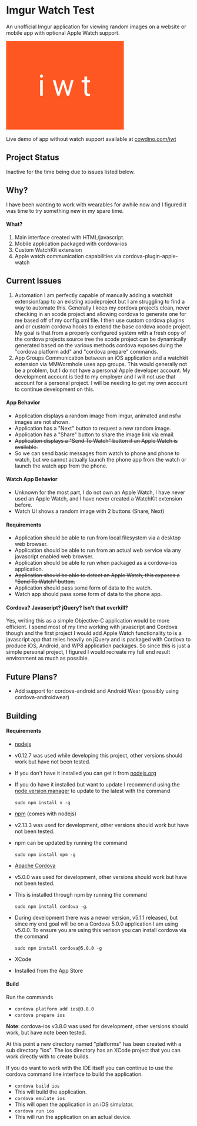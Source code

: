 # Imgur Watch Test
An unofficial Imgur application for viewing random images on a website or mobile app with optional Apple Watch support.

![](www/imgurWatchTestLogo.png?raw=true)

Live demo of app without watch support available at [cowdino.com/iwt](http://cowdino.com/iwt)

## Project Status
Inactive for the time being due to issues listed below.

## Why?
I have been wanting to work with wearables for awhile now and I figured it was time to try something new in my spare time.

#### What?
1. Main interface created with HTML/javascript.
2. Mobile application packaged with cordova-ios
3. Custom WatchKit extension
4. Apple watch communication capabilities via cordova-plugin-apple-watch

## Current Issues
1. Automation
  I am perfectly capable of manually adding a watchkit extension/app to an existing xcodeproject but I am struggling to find a way to automate this.  Generally I keep my cordova projects clean, never checking in an xcode project and allowing cordova to generate one for me based off of my config.xml file.  I then use custom cordova plugins and or custom cordova hooks to extend the base cordova xcode project.  My goal is that from a properly configured system with a fresh copy of the cordova projects source tree the xcode project can be dynamically generated based on the various methods cordova exposes duing the "cordova platform add" and "cordova prepare" commands.
2. App Groups
  Communication between an iOS application and a watchkit extension via MMWormhole uses app groups.  This would generally not be a problem, but I do not have a personal Apple developer account.  My development account is tied to my employer and I will not use that account for a personal project.  I will be needing to get my own account to continue development on this.

#### App Behavior
* Application displays a random image from imgur, animated and nsfw images are not shown.
* Application has a "Next" button to request a new random image.
* Application has a "Share" button to share the image link via email.
* ~~Application displays a "Send To Watch" button if an Apple Watch is available.~~
 * So we can send basic messages from watch to phone and phone to watch, but we cannot actually launch the phone app from the watch or launch the watch app from the phone.

#### Watch App Behavior
* Unknown for the most part, I do not own an Apple Watch, I have never used an Apple Watch, and I have never created a WatchKit extension before.
* Watch UI shows a random image with 2 buttons (Share, Next)

#### Requirements
* Application should be able to run from local filesystem via a desktop web browser.
* Application should be able to run from an actual web service via any javascript enabled web browser.
* Application should be able to run when packaged as a cordova-ios application.
* ~~Application should be able to detect an Apple Watch, this exposes a "Send To Watch" button.~~
 * Application should pass some form of data to the watch.
 * Watch app should pass some form of data to the phone app.

#### Cordova? Javascript? jQuery? Isn't that overkill?
Yes, writing this as a simple Objective-C application would be more efficient.  I spend most of my time working with javascript and Cordova though and the first project I would add Apple Watch functionality to is a javascript app that relies heavily on jQuery and is packaged with Cordova to produce iOS, Android, and WP8 application packages.  So since this is just a simple personal project, I figured I would recreate my full end result environment as much as possible.

## Future Plans?
* Add support for cordova-android and Android Wear (possibly using cordova-androidwear)


## Building
#### Requirements
* [nodejs](https://nodejs.org/)
 * v0.12.7 was used while developing this project, other versions should work but have not been tested.
 * If you don't have it installed you can get it from [nodejs.org](https://nodejs.org/)
 * If you do have it installed but want to update I recommend using the [node version manager](https://www.npmjs.com/package/n) to update to the latest with the command

   ```sudo npm install n -g```
* [npm](https://www.npmjs.com/) (comes with nodejs)
 * v2.13.3 was used for development, other versions should work but have not been tested.
 * npm can be updated by running the command

   ```sudo npm install npm -g```
* [Apache Cordova](https://cordova.apache.org/)
 * v5.0.0 was used for development, other versions should work but have not been tested.
 * This is installed through npm by running the command

   ```sudo npm install cordova -g```.
 * During development there was a newer version, v5.1.1 released, but since my end goal will be on a Cordova 5.0.0 application I am using v5.0.0.  To ensure you are using this verison you can install cordova via the command

   ```sudo npm install cordova@5.0.0 -g```
* XCode
 * Installed from the App Store

#### Build
Run the commands
 * ```cordova platform add ios@3.8.0```
 * ```cordova prepare ios```

**Note**: cordova-ios v3.8.0 was used for development, other versions should work, but have note been tested.

At this point a new directory named "platforms" has been created with a sub directory "ios".  The ios directory has an XCode project that you can work directly with to create builds.

If you do want to work with the IDE itself you can continue to use the cordova command line interface to build the application.
 * ```cordova build ios```
  * This will build the application.
 * ```cordova emulate ios```
  * This will open the application in an iOS simulator.
 * ```cordova run ios```
  * This will run the application on an actual device.
